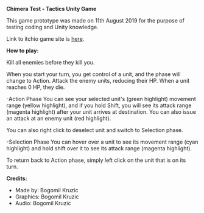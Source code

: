 **Chimera Test - Tactics Unity Game**

This game prototype was made on 11th August 2019 for the purpose of testing coding and Unity knowledge. 

Link to itchio game site is [here](https://bogstar.itch.io/chimera-unity-code-test).

**How to play:**

Kill all enemies before they kill you.

When you start your turn, you get control of a unit, and the phase will change to Action. Attack the enemy units, reducing their HP. When a unit reaches 0 HP, they die.

-Action Phase
You can see your selected unit's (green highlight) movement range (yellow highlight), and if you hold Shift, you will see its attack range (magenta highlight) after your unit arrives at destination. You can also issue an attack at an enemy unit (red highlight).

You can also right click to deselect unit and switch to Selection phase.

-Selection Phase
You can hover over a unit to see its movement range (cyan highlight) and hold shift over it to see its attack range (magenta highlight).

To return back to Action phase, simply left click on the unit that is on its turn.

**Credits:**

* Made by: Bogomil Kruzic
* Graphics: Bogomil Kruzic
* Audio: Bogomil Kruzic

